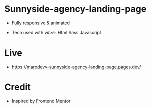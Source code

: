 # Sunnyside-agency-landing-page

- Fully responsive & animated

- Tech used with *vite*🔥:
  Html
  Sass
  Javascript

# Live

- https://marodevv-sunnyside-agency-landing-page.pages.dev/

# Credit

- Inspired by Frontend Mentor
